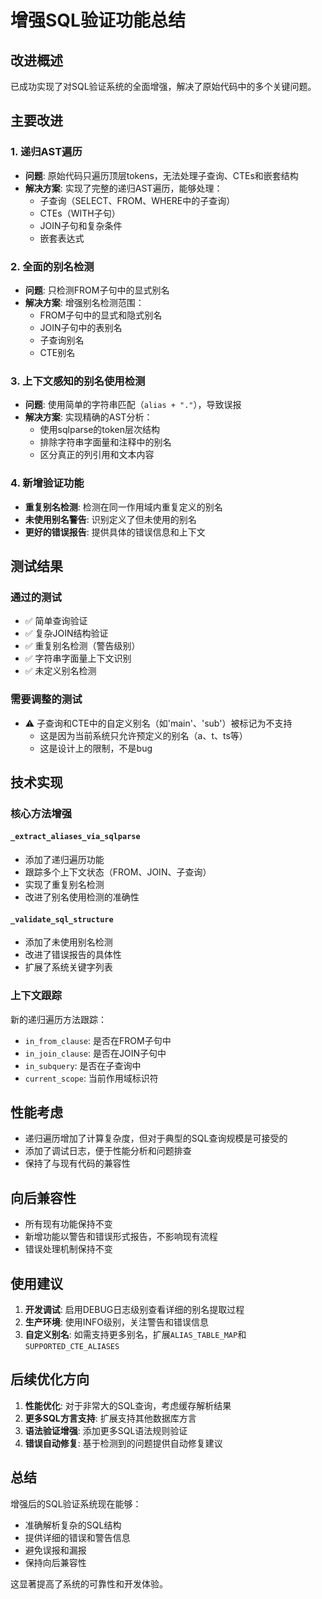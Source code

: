 # 增强SQL验证功能总结

## 改进概述

已成功实现了对SQL验证系统的全面增强，解决了原始代码中的多个关键问题。

## 主要改进

### 1. 递归AST遍历
- **问题**: 原始代码只遍历顶层tokens，无法处理子查询、CTEs和嵌套结构
- **解决方案**: 实现了完整的递归AST遍历，能够处理：
  - 子查询（SELECT、FROM、WHERE中的子查询）
  - CTEs（WITH子句）
  - JOIN子句和复杂条件
  - 嵌套表达式

### 2. 全面的别名检测
- **问题**: 只检测FROM子句中的显式别名
- **解决方案**: 增强别名检测范围：
  - FROM子句中的显式和隐式别名
  - JOIN子句中的表别名
  - 子查询别名
  - CTE别名

### 3. 上下文感知的别名使用检测
- **问题**: 使用简单的字符串匹配（`alias + "."`），导致误报
- **解决方案**: 实现精确的AST分析：
  - 使用sqlparse的token层次结构
  - 排除字符串字面量和注释中的别名
  - 区分真正的列引用和文本内容

### 4. 新增验证功能
- **重复别名检测**: 检测在同一作用域内重复定义的别名
- **未使用别名警告**: 识别定义了但未使用的别名
- **更好的错误报告**: 提供具体的错误信息和上下文

## 测试结果

### 通过的测试
- ✅ 简单查询验证
- ✅ 复杂JOIN结构验证
- ✅ 重复别名检测（警告级别）
- ✅ 字符串字面量上下文识别
- ✅ 未定义别名检测

### 需要调整的测试
- ⚠️ 子查询和CTE中的自定义别名（如'main'、'sub'）被标记为不支持
  - 这是因为当前系统只允许预定义的别名（a、t、ts等）
  - 这是设计上的限制，不是bug

## 技术实现

### 核心方法增强

#### `_extract_aliases_via_sqlparse`
- 添加了递归遍历功能
- 跟踪多个上下文状态（FROM、JOIN、子查询）
- 实现了重复别名检测
- 改进了别名使用检测的准确性

#### `_validate_sql_structure`
- 添加了未使用别名检测
- 改进了错误报告的具体性
- 扩展了系统关键字列表

### 上下文跟踪
新的递归遍历方法跟踪：
- `in_from_clause`: 是否在FROM子句中
- `in_join_clause`: 是否在JOIN子句中  
- `in_subquery`: 是否在子查询中
- `current_scope`: 当前作用域标识符

## 性能考虑

- 递归遍历增加了计算复杂度，但对于典型的SQL查询规模是可接受的
- 添加了调试日志，便于性能分析和问题排查
- 保持了与现有代码的兼容性

## 向后兼容性

- 所有现有功能保持不变
- 新增功能以警告和错误形式报告，不影响现有流程
- 错误处理机制保持不变

## 使用建议

1. **开发调试**: 启用DEBUG日志级别查看详细的别名提取过程
2. **生产环境**: 使用INFO级别，关注警告和错误信息
3. **自定义别名**: 如需支持更多别名，扩展`ALIAS_TABLE_MAP`和`SUPPORTED_CTE_ALIASES`

## 后续优化方向

1. **性能优化**: 对于非常大的SQL查询，考虑缓存解析结果
2. **更多SQL方言支持**: 扩展支持其他数据库方言
3. **语法验证增强**: 添加更多SQL语法规则验证
4. **错误自动修复**: 基于检测到的问题提供自动修复建议

## 总结

增强后的SQL验证系统现在能够：
- 准确解析复杂的SQL结构
- 提供详细的错误和警告信息
- 避免误报和漏报
- 保持向后兼容性

这显著提高了系统的可靠性和开发体验。